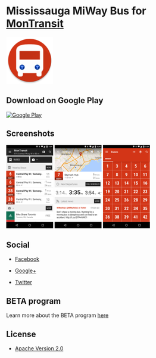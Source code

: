 # Mississauga MiWay Bus for [MonTransit](https://github.com/mtransitapps/mtransit-for-android)

<img width="25%" height="25%" src="https://raw.githubusercontent.com/mtransitapps/ca-mississauga-miway-bus-android/master/pub/hi-res-app-icon.png"/>

## Download on Google Play

[![Google Play](https://developer.android.com/images/brand/en_app_rgb_wo_60.png)](https://play.google.com/store/apps/details?id=org.mtransit.android.ca_mississauga_miway_bus)

## Screenshots

<img width="25%" height="25%" src="https://raw.githubusercontent.com/mtransitapps/ca-mississauga-miway-bus-android/master/pub/screenshot-phone-1.png"/>
<img width="25%" height="25%" src="https://raw.githubusercontent.com/mtransitapps/ca-mississauga-miway-bus-android/master/pub/screenshot-phone-2.png"/>
<img width="25%" height="25%" src="https://raw.githubusercontent.com/mtransitapps/ca-mississauga-miway-bus-android/master/pub/screenshot-phone-3.png"/>

## Social

* [Facebook](https://www.facebook.com/MonTransit)

* [Google+](http://gplus.to/MonTransit/)

* [Twitter](https://twitter.com/montransit)

## BETA program

Learn more about the BETA program [here](https://github.com/mtransitapps/mtransit-for-android/wiki/BETA)

## License

* [Apache Version 2.0](http://www.apache.org/licenses/LICENSE-2.0.html)
